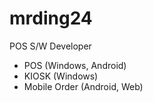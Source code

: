 # mrding24

POS S/W Developer
- POS (Windows, Android)
- KIOSK (Windows)
- Mobile Order (Android, Web)
